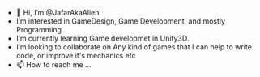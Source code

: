 - 👋 Hi, I’m @JafarAkaAlien
- I’m interested in GameDesign, Game Development, and mostly Programming
- I’m currently learning Game developmet in Unity3D. 
- I’m looking to collaborate on Any kind of games that I can help to write code, or improve it's mechanics etc
- 📫 How to reach me ...

<!---
JafarAkaAlien/JafarAkaAlien is a ✨ special ✨ repository because its `README.md` (this file) appears on your GitHub profile.
You can click the Preview link to take a look at your changes.
--->
